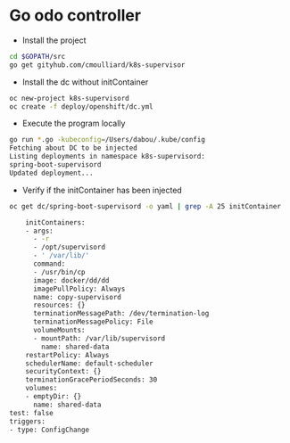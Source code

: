 # Go odo controller

- Install the project

```bash
cd $GOPATH/src
go get gityhub.com/cmoulliard/k8s-supervisor
```

- Install the dc without initContainer
```bash
oc new-project k8s-supervisord
oc create -f deploy/openshift/dc.yml
```

- Execute the program locally

```bash
go run *.go -kubeconfig=/Users/dabou/.kube/config
Fetching about DC to be injected
Listing deployments in namespace k8s-supervisord: 
spring-boot-supervisord
Updated deployment...
```

- Verify if the initContainer has been injected

```bash
oc get dc/spring-boot-supervisord -o yaml | grep -A 25 initContainer

    initContainers:
    - args:
      - -r
      - /opt/supervisord
      - ' /var/lib/'
      command:
      - /usr/bin/cp
      image: docker/dd/dd
      imagePullPolicy: Always
      name: copy-supervisord
      resources: {}
      terminationMessagePath: /dev/termination-log
      terminationMessagePolicy: File
      volumeMounts:
      - mountPath: /var/lib/supervisord
        name: shared-data
    restartPolicy: Always
    schedulerName: default-scheduler
    securityContext: {}
    terminationGracePeriodSeconds: 30
    volumes:
    - emptyDir: {}
      name: shared-data
test: false
triggers:
- type: ConfigChange
```